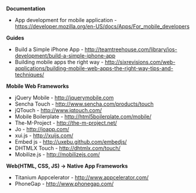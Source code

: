 **Documentation**

* App development for mobile application - https://developer.mozilla.org/en-US/docs/Apps/For_mobile_developers

**Guides**

* Build a Simple iPhone App - http://teamtreehouse.com/library/ios-development/build-a-simple-iphone-app
* Building mobile apps the right way - http://sixrevisions.com/web-applications/building-mobile-web-apps-the-right-way-tips-and-techniques/

**Mobile Web Frameworks**

* jQuery Mobile - http://jquerymobile.com
* Sencha Touch - http://www.sencha.com/products/touch
* jQTouch - http://www.jqtouch.com/
* Mobile Boilerplate - http://html5boilerplate.com/mobile/
* The-M-Project - http://the-m-project.net/
* Jo - http://joapp.com/
* xui.js - http://xuijs.com/
* Embed js - http://uxebu.github.com/embedjs/
* DHTMLX Touch - http://dhtmlx.com/touch/
* Mobilize.js - http://mobilizejs.com/

**Web(HTML, CSS, JS) -> Native App Frameworks**

* Titanium Appcelerator - http://www.appcelerator.com/
* PhoneGap - http://www.phonegap.com/


